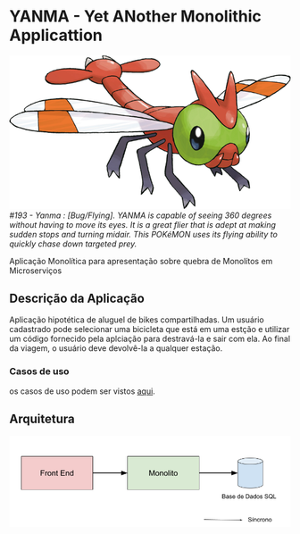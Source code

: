 # YANMA - Yet ANother Monolithic Applicattion

![Yanma Logo](documentation/img/logo.png)
*#193 - Yanma : [Bug/Flying]. YANMA is capable of seeing 360 degrees without having to move its eyes. It is a great flier that is adept at making sudden stops and turning midair. This POKéMON uses its flying ability to quickly chase down targeted prey.*

Aplicação Monolítica para apresentação sobre quebra de Monolítos em Microserviços

## Descrição da Aplicação

Aplicação hipotética de aluguel de bikes compartilhadas. Um usuário cadastrado pode selecionar uma bicicleta que está em uma estção e utilizar um código fornecido pela aplciação para destravá-la e sair com ela. Ao final da viagem, o usuário deve devolvê-la a qualquer estação.

### Casos de uso

os casos de uso podem ser vistos [aqui](documentation/use_cases.md).


## Arquitetura

![Arquitetura](documentation/img/yanma_monolito.png)
